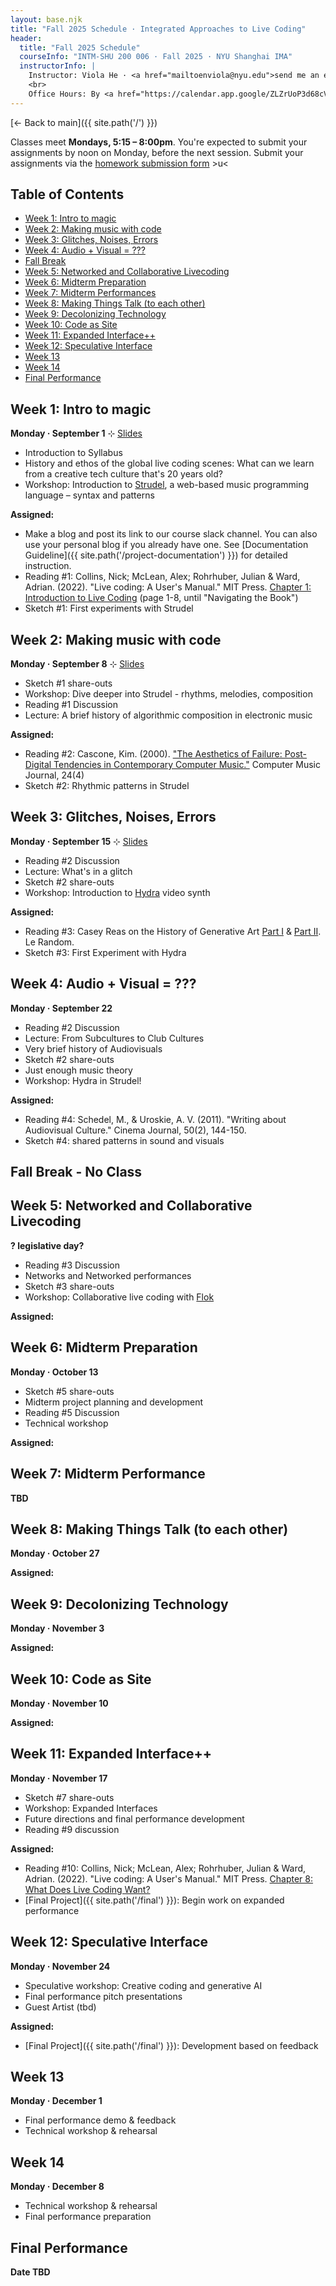```yaml
---
layout: base.njk
title: "Fall 2025 Schedule · Integrated Approaches to Live Coding"
header:
  title: "Fall 2025 Schedule"
  courseInfo: "INTM-SHU 200 006 · Fall 2025 · NYU Shanghai IMA"
  instructorInfo: |
    Instructor: Viola He · <a href="mailtoenviola@nyu.edu">send me an email</a>
    <br>
    Office Hours: By <a href="https://calendar.app.google/ZLZrUoP3d68cVgNh8" target="_blank">appointment</a><br>
---
```


<!-- <div class="back-link"><a href="/">← Back to main</a></div> -->

[← Back to main]({{ site.path('/') }})

Classes meet **Mondays, 5:15 – 8:00pm**. You're expected to submit your assignments by noon on Monday, before the next session. Submit your assignments via the [homework submission form](https://forms.gle/D94BmyRiV8AVApgX8) >u<

## Table of Contents
- [Week 1: Intro to magic](#week-1-intro-to-magic)
- [Week 2: Making music with code](#week-2-making-music-with-code)
- [Week 3: Glitches, Noises, Errors](#week-3-glitches-noises-errors)
- [Week 4: Audio + Visual = ???](#week-4-audio--visual--)
- [Fall Break](#fall-break---no-class)
- [Week 5: Networked and Collaborative Livecoding](#week-5-networked-and-collaborative-livecoding)
- [Week 6: Midterm Preparation](#week-6-midterm-preparation)
- [Week 7: Midterm Performances](#week-7-midterm-performances)
- [Week 8: Making Things Talk (to each other)](#week-8-making-things-talk-to-each-other)
- [Week 9: Decolonizing Technology](#week-9-decolonizing-technology)
- [Week 10: Code as Site](#week-10-code-as-site)
- [Week 11: Expanded Interface++](#week-11-expanded-interface)
- [Week 12: Speculative Interface](#week-12-speculative-interface)
- [Week 13](#week-13)
- [Week 14](#week-14)
- [Final Performance](#final-performance)

## Week 1: Intro to magic

**Monday · September 1** ⊹ [Slides](https://docs.google.com/presentation/d/1Oeey1f4AFzxYzQq4Gb8c_RjatlJOuE3aYivRgA-KJds/edit?usp=sharing)

- Introduction to Syllabus
- History and ethos of the global live coding scenes: What can we learn from a creative tech culture that's 20 years old?
- Workshop: Introduction to [Strudel](https://strudel.cc), a web-based music programming language – syntax and patterns

**Assigned:**
- Make a blog and post its link to our course slack channel. You can also use your personal blog if you already have one. See [Documentation Guideline]({{ site.path('/project-documentation') }}) for detailed instruction.
- Reading #1: Collins, Nick; McLean, Alex; Rohrhuber, Julian & Ward, Adrian. (2022). "Live coding: A User's Manual." MIT Press. [Chapter 1: Introduction to Live Coding](https://doi.org/10.7551/mitpress/13770.003.0005) (page 1-8, until "Navigating the Book")
- Sketch #1: First experiments with Strudel

## Week 2: Making music with code

**Monday · September 8** ⊹ [Slides](https://docs.google.com/presentation/d/1ApWletWJaV1516o-Kj4mv7zzI3QuLSTuD4wGq0I3sac/edit?usp=sharing)

- Sketch #1 share-outs
- Workshop: Dive deeper into Strudel - rhythms, melodies, composition
- Reading #1 Discussion
- Lecture: A brief history of algorithmic composition in electronic music

**Assigned:**
- Reading #2: Cascone, Kim. (2000). ["The Aesthetics of Failure: Post-Digital Tendencies in Contemporary Computer Music."](https://ccrma.stanford.edu/~adnanm/DAT330/CMJ24_4Cascone.pdf) Computer Music Journal, 24(4)
- Sketch #2: Rhythmic patterns in Strudel

## Week 3: Glitches, Noises, Errors

**Monday · September 15** ⊹ [Slides](https://docs.google.com/presentation/d/1XZ__pM_exP9MSyiOnCvFAPB0DkT4eo8BsqU1OaCEQgA/edit?usp=sharing)

- Reading #2 Discussion
- Lecture: What's in a glitch
- Sketch #2 share-outs
- Workshop: Introduction to [Hydra](https://hydra.ojack.xyz/) video synth

**Assigned:**
- Reading #3: Casey Reas on the History of Generative Art [Part I](https://www.lerandom.art/editorial/reas-history-1) & [Part II](https://www.lerandom.art/editorial/casey-reas-on-the-history-of-generative-art-part-2). Le Random.
- Sketch #3:  First Experiment with Hydra

## Week 4: Audio + Visual = ???

**Monday · September 22**
- Reading #2 Discussion
- Lecture: From Subcultures to Club Cultures
- Very brief history of Audiovisuals
- Sketch #2 share-outs
- Just enough music theory
- Workshop: Hydra in Strudel!

**Assigned:**
- Reading #4: Schedel, M., & Uroskie, A. V. (2011). "Writing about Audiovisual Culture." Cinema Journal, 50(2), 144-150.
- Sketch #4: shared patterns in sound and visuals

## Fall Break - No Class

## Week 5: Networked and Collaborative Livecoding

**? legislative day?**
- Reading #3 Discussion
- Networks and Networked performances
- Sketch #3 share-outs
- Workshop: Collaborative live coding with [Flok](https://flok.cc/)

**Assigned:**

## Week 6: Midterm Preparation

**Monday · October 13**
- Sketch #5 share-outs
- Midterm project planning and development
- Reading #5 Discussion
- Technical workshop

**Assigned:**

## Week 7: Midterm Performance

**TBD**


## Week 8: Making Things Talk (to each other)

**Monday · October 27**

**Assigned:**

## Week 9: Decolonizing Technology

**Monday · November 3**

**Assigned:**

## Week 10: Code as Site

**Monday · November 10**

**Assigned:**

## Week 11: Expanded Interface++

**Monday · November 17**
- Sketch #7 share-outs
- Workshop: Expanded Interfaces
- Future directions and final performance development
- Reading #9 discussion

**Assigned:**
- Reading #10: Collins, Nick; McLean, Alex; Rohrhuber, Julian & Ward, Adrian. (2022). "Live coding: A User's Manual." MIT Press. [Chapter 8: What Does Live Coding Want?](https://www.are.na/block/36017259)
- [Final Project]({{ site.path('/final') }}): Begin work on expanded performance

## Week 12: Speculative Interface

**Monday · November 24**
- Speculative workshop: Creative coding and generative AI
- Final performance pitch presentations
- Guest Artist (tbd)

**Assigned:**
- [Final Project]({{ site.path('/final') }}): Development based on feedback

## Week 13

**Monday · December 1**
- Final performance demo & feedback
- Technical workshop & rehearsal

## Week 14

**Monday · December 8**
- Technical workshop & rehearsal
- Final performance preparation

## Final Performance

**Date TBD**
